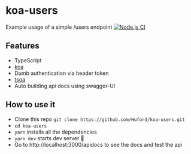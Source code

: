 # koa-users
Example usage of a simple /users endpoint
[![Node.js CI](https://github.com/Huford/koa-users/actions/workflows/node.js.yml/badge.svg?branch=main)](https://github.com/Huford/koa-users/actions/workflows/node.js.yml)
## Features
- TypeScript
- [koa](https://koajs.com/)
- Dumb authentication via header token
- [tsoa](https://tsoa-community.github.io/docs/)
- Auto building api docs using swagger-UI

## How to use it
- Clone this repo `git clone https://github.com/Huford/koa-users.git`
- `cd koa-users`
- `yarn` installs all the dependencies
- `yarn dev` starts dev server 🚀
- Go to http://localhost:3000/apidocs to see the docs and test the api

